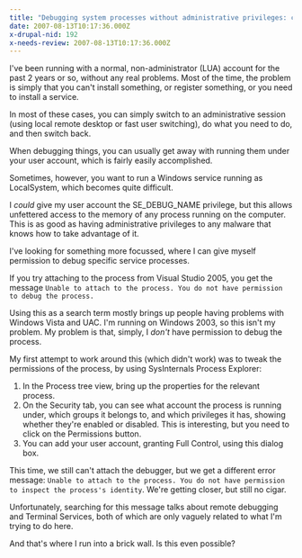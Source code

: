 ```yaml
---
title: "Debugging system processes without administrative privileges: can it be done?"
date: 2007-08-13T10:17:36.000Z
x-drupal-nid: 192
x-needs-review: 2007-08-13T10:17:36.000Z
---
```

I've been running with a normal, non-administrator (LUA) account for the past 2 years or so, without any real problems. Most of the time, the problem is simply that you can't install something, or register something, or you need to install a service.

In most of these cases, you can simply switch to an administrative session (using local remote desktop or fast user switching), do what you need to do, and then switch back.

When debugging things, you can usually get away with running them under your user account, which is fairly easily accomplished.

Sometimes, however, you want to run a Windows service running as LocalSystem, which becomes quite difficult.

I _could_ give my user account the SE_DEBUG_NAME privilege, but this allows unfettered access to the memory of any process running on the computer. This is as good as having administrative privileges to any malware that knows how to take advantage of it.

I've looking for something more focussed, where I can give myself permission to debug specific service processes.

If you try attaching to the process from Visual Studio 2005, you get the message `Unable to attach to the process. You do not have permission to debug the process.`

Using this as a search term mostly brings up people having problems with Windows Vista and UAC. I'm running on Windows 2003, so this isn't my problem. My problem is that, simply, I _don't_ have permission to debug the process.

My first attempt to work around this (which didn't work) was to tweak the permissions of the process, by using SysInternals Process Explorer:

1.  In the Process tree view, bring up the properties for the relevant process.
2.  On the Security tab, you can see what account the process is running under, which groups it belongs to, and which privileges it has, showing whether they're enabled or disabled. This is interesting, but you need to click on the Permissions button.
3.  You can add your user account, granting Full Control, using this dialog box.

This time, we still can't attach the debugger, but we get a different error message: `Unable to attach to the process. You do not have permission to inspect the process's identity`. We're getting closer, but still no cigar.

Unfortunately, searching for this message talks about remote debugging and Terminal Services, both of which are only vaguely related to what I'm trying to do here.

And that's where I run into a brick wall. Is this even possible?
